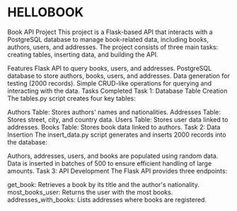# HELLOBOOK
Book API Project
This project is a Flask-based API that interacts with a PostgreSQL database to manage book-related data, including books, authors, users, and addresses. The project consists of three main tasks: creating tables, inserting data, and building the API.

Features
Flask API to query books, users, and addresses.
PostgreSQL database to store authors, books, users, and addresses.
Data generation for testing (2000 records).
Simple CRUD-like operations for querying and interacting with the data.
Tasks Completed
Task 1: Database Table Creation
The tables.py script creates four key tables:

Authors Table: Stores authors' names and nationalities.
Addresses Table: Stores street, city, and country data.
Users Table: Stores user data linked to addresses.
Books Table: Stores book data linked to authors.
Task 2: Data Insertion
The insert_data.py script generates and inserts 2000 records into the database:

Authors, addresses, users, and books are populated using random data.
Data is inserted in batches of 500 to ensure efficient handling of large amounts.
Task 3: API Development
The Flask API provides three endpoints:

get_book: Retrieves a book by its title and the author's nationality.
most_books_user: Returns the user with the most books.
addresses_with_books: Lists addresses where books are registered.
